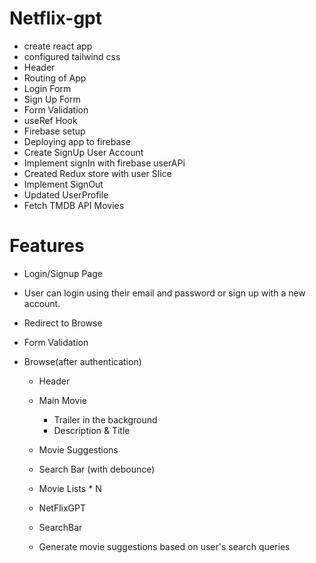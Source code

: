 # Netflix-gpt

- create react app
- configured tailwind css
- Header
- Routing of App
- Login Form
- Sign Up Form
- Form Validation
- useRef Hook
- Firebase setup
- Deploying app to firebase
- Create SignUp User Account
- Implement signIn with firebase userAPi
- Created Redux store with user Slice
- Implement SignOut
- Updated UserProfile
- Fetch TMDB API Movies

# Features

- Login/Signup Page
- User can login using their email and password or sign up with a new account.
- Redirect to Browse
- Form Validation

- Browse(after authentication)

  - Header
  - Main Movie
    - Trailer in the background
    - Description & Title
  - Movie Suggestions
  - Search Bar (with debounce)
  - Movie Lists \* N

  - NetFlixGPT
  - SearchBar
  - Generate movie suggestions based on user's search queries

